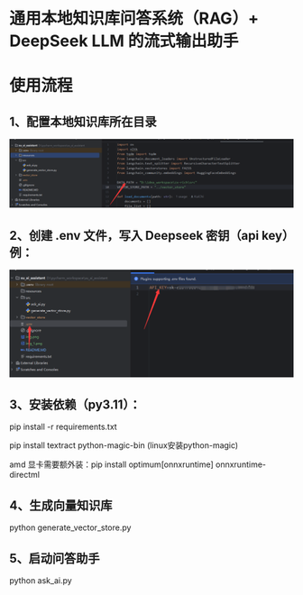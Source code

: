 # 通用本地知识库问答系统（RAG）+ DeepSeek LLM 的流式输出助手

# 使用流程

## 1、配置本地知识库所在目录
![img_1.png](resources/img_1.png)

## 2、创建 .env 文件，写入 Deepseek 密钥（api key）例：
![img_2.png](resources/img_2.png)

## 3、安装依赖（py3.11）：
pip install -r requirements.txt

pip install textract python-magic-bin (linux安装python-magic)

amd 显卡需要额外装：pip install optimum[onnxruntime] onnxruntime-directml

## 4、生成向量知识库
python generate_vector_store.py

## 5、启动问答助手
python ask_ai.py